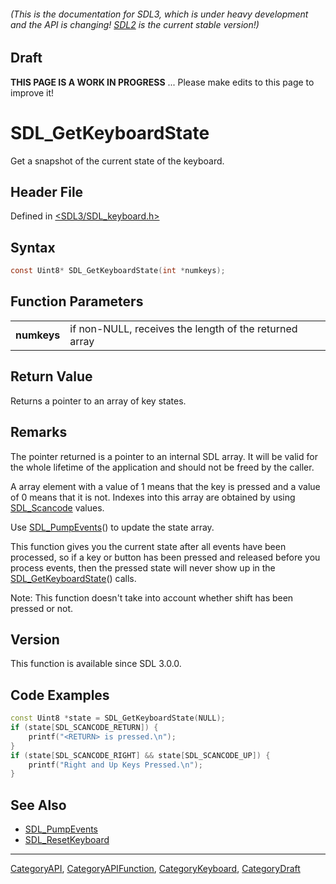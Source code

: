 ###### (This is the documentation for SDL3, which is under heavy development and the API is changing! [SDL2](https://wiki.libsdl.org/SDL2/) is the current stable version!)

## Draft

**THIS PAGE IS A WORK IN PROGRESS** ... Please make edits to this page to improve it!
# SDL_GetKeyboardState

Get a snapshot of the current state of the keyboard.

## Header File

Defined in [<SDL3/SDL_keyboard.h>](https://github.com/libsdl-org/SDL/blob/main/include/SDL3/SDL_keyboard.h)

## Syntax

```c
const Uint8* SDL_GetKeyboardState(int *numkeys);

```

## Function Parameters

|                 |                                                        |
| --------------- | ------------------------------------------------------ |
| **numkeys**     | if non-NULL, receives the length of the returned array |

## Return Value

Returns a pointer to an array of key states.

## Remarks

The pointer returned is a pointer to an internal SDL array. It will be
valid for the whole lifetime of the application and should not be freed by
the caller.

A array element with a value of 1 means that the key is pressed and a value
of 0 means that it is not. Indexes into this array are obtained by using
[SDL_Scancode](SDL_Scancode) values.

Use [SDL_PumpEvents](SDL_PumpEvents)() to update the state array.

This function gives you the current state after all events have been
processed, so if a key or button has been pressed and released before you
process events, then the pressed state will never show up in the
[SDL_GetKeyboardState](SDL_GetKeyboardState)() calls.

Note: This function doesn't take into account whether shift has been
pressed or not.

## Version

This function is available since SDL 3.0.0.

## Code Examples

```c++
const Uint8 *state = SDL_GetKeyboardState(NULL);
if (state[SDL_SCANCODE_RETURN]) {
    printf("<RETURN> is pressed.\n");
}
if (state[SDL_SCANCODE_RIGHT] && state[SDL_SCANCODE_UP]) {
    printf("Right and Up Keys Pressed.\n");
}
```

## See Also

- [SDL_PumpEvents](SDL_PumpEvents)
- [SDL_ResetKeyboard](SDL_ResetKeyboard)

----
[CategoryAPI](CategoryAPI), [CategoryAPIFunction](CategoryAPIFunction), [CategoryKeyboard](CategoryKeyboard), [CategoryDraft](CategoryDraft)


